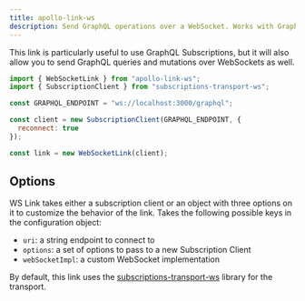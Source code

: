 ```yaml
---
title: apollo-link-ws
description: Send GraphQL operations over a WebSocket. Works with GraphQL Subscriptions.
---
```


This link is particularly useful to use GraphQL Subscriptions, but it will also allow you to send GraphQL queries and mutations over WebSockets as well.

```js
import { WebSocketLink } from "apollo-link-ws";
import { SubscriptionClient } from "subscriptions-transport-ws";

const GRAPHQL_ENDPOINT = "ws://localhost:3000/graphql";

const client = new SubscriptionClient(GRAPHQL_ENDPOINT, {
  reconnect: true
});

const link = new WebSocketLink(client);
```

## Options

WS Link takes either a subscription client or an object with three options on it to customize the behavior of the link. Takes the following possible keys in the configuration object:

* `uri`: a string endpoint to connect to
* `options`: a set of options to pass to a new Subscription Client
* `webSocketImpl`: a custom WebSocket implementation

By default, this link uses the [subscriptions-transport-ws](https://github.com/apollographql/subscriptions-transport-ws) library for the transport.
